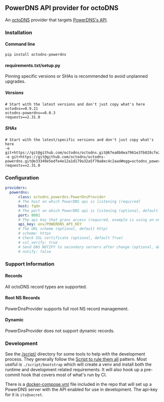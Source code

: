 ## PowerDNS API provider for octoDNS

An [octoDNS](https://github.com/octodns/octodns/) provider that targets [PowerDNS's API](https://doc.powerdns.com/authoritative/http-api/index.html).

### Installation

#### Command line

```
pip install octodns-powerdns
```

#### requirements.txt/setup.py

Pinning specific versions or SHAs is recommended to avoid unplanned upgrades.

##### Versions

```
# Start with the latest versions and don't just copy what's here
octodns==0.9.21
octodns-powerdns==0.0.3
requests==2.31.0
```

##### SHAs

```
# Start with the latest/specific versions and don't just copy what's here
-e git+https://git@github.com/octodns/octodns.git@67ea0b0ea7961e37b028cfe21c463fa3e5090c8f#egg=octodns
-e git+https://git@github.com/octodns/octodns-powerdns.git@e33349e5edfe4e12a1d179a32a5f70a8ec4c2aad#egg=octodns_powerdns
requests==2.31.0
```

### Configuration

```yaml
providers:
  powerdns:
      class: octodns_powerdns.PowerDnsProvider
      # The host on which PowerDNS api is listening (required)
      host: fqdn
      # The port on which PowerDNS api is listening (optional, default 8081)
      port: 8081
      # The api key that grans access (required, example is using an env var)
      api_key: env/POWERDNS_API_KEY
      # The URL scheme (optional, default http)
      # scheme: https
      # Check SSL certificate (optional, default True)
      # ssl_verify: true
      # Send DNS NOTIFY to secondary servers after change (optional, default false)
      # notify: false
```

### Support Information

#### Records

All octoDNS record types are supported.

#### Root NS Records

PowerDnsProvider supports full root NS record management.

#### Dynamic

PowerDnsProvider does not support dynamic records.

### Development

See the [/script/](/script/) directory for some tools to help with the development process. They generally follow the [Script to rule them all](https://github.com/github/scripts-to-rule-them-all) pattern. Most useful is `./script/bootstrap` which will create a venv and install both the runtime and development related requirements. It will also hook up a pre-commit hook that covers most of what's run by CI.

There is a [docker-compose.yml](/docker-compose.yml) file included in the repo that will set up a PowerDNS server with the API enabled for use in development. The api-key for it is `its@secret`.
